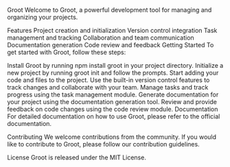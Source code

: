 Groot
Welcome to Groot, a powerful development tool for managing and organizing your projects.

Features
Project creation and initialization
Version control integration
Task management and tracking
Collaboration and team communication
Documentation generation
Code review and feedback
Getting Started
To get started with Groot, follow these steps:

Install Groot by running npm install groot in your project directory.
Initialize a new project by running groot init and follow the prompts.
Start adding your code and files to the project.
Use the built-in version control features to track changes and collaborate with your team.
Manage tasks and track progress using the task management module.
Generate documentation for your project using the documentation generation tool.
Review and provide feedback on code changes using the code review module.
Documentation
For detailed documentation on how to use Groot, please refer to the official documentation.

Contributing
We welcome contributions from the community. If you would like to contribute to Groot, please follow our contribution guidelines.

License
Groot is released under the MIT License.